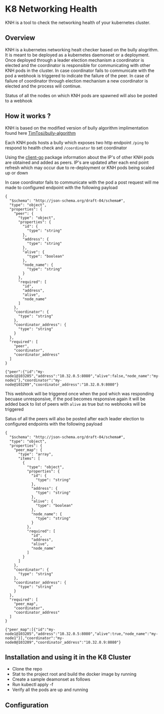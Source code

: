 # K8 Networking Health

KNH is a tool to check the networking health of your kubernetes cluster.

## Overview
KNH is a kubernetes networking healt checker based on the bully alogrithm. It is meant to be deployed as a kubernetes daemonset or a deployment. 
Once deployed through a leader election mechanism a coordinator is elected and the coordinator is responsible for communicating with other KNH pods in the cluster. In case coordinator fails to communicate with the pod a webhook is triggered to indicate the failure of the peer. In case of failure of coordinator through election mechanism a new coordinator is elected and the process will continue.

Status of all the nodes on which KNH pods are spawned will also be posted to a webhook

## How it works ?
KNH is based on the modified version of bully algorithm implimentation found here [TimTosi/bully-algorithm](https://github.com/TimTosi/bully-algorithm)

Each KNH pods hosts a bully which exposes two http endpoint `/ping` to respond to health check and `/coordinator` to set coordinator 
 
Using the [client-go](https://github.com/kubernetes/client-go) package information about the IP's of other KNH pods are obtained and added as peers. IP's are updated after each end point refresh which may occur due to re-deployment or KNH pods being scaled up or down

In case coordinator fails to communicate with the pod a post request will me made to configured endpoint with the following payload
```
{
  "$schema": "http://json-schema.org/draft-04/schema#",
  "type": "object",
  "properties": {
    "peer": {
      "type": "object",
      "properties": {
        "id": {
          "type": "string"
        },
        "address": {
          "type": "string"
        },
        "alive": {
          "type": "boolean"
        },
        "node_name": {
          "type": "string"
        }
      },
      "required": [
        "id",
        "address",
        "alive",
        "node_name"
      ]
    },
    "coordinator": {
      "type": "string"
    },
    "coordinator_address": {
      "type": "string"
    }
  },
  "required": [
    "peer",
    "coordinator",
    "coordinator_address"
  ]
}
```
```
{"peer":{"id":"my-node1@103205","address":"10.32.0.5:8080","alive":false,"node_name":"my-node1"},"coordinator":"my-node@103209","coordinator_address":"10.32.0.9:8080"}
```
This webhook will be triggered once when the pod which was responding becuase unresponsive, if the pod becomes responsive again it will be added back to list of peers with `alive` as true but no webhooks will be triggered

Satus of all the peers will also be posted after each leader election to configured endpoints with the following payload 
```
{
  "$schema": "http://json-schema.org/draft-04/schema#",
  "type": "object",
  "properties": {
    "peer_map": {
      "type": "array",
      "items": [
        {
          "type": "object",
          "properties": {
            "id": {
              "type": "string"
            },
            "address": {
              "type": "string"
            },
            "alive": {
              "type": "boolean"
            },
            "node_name": {
              "type": "string"
            }
          },
          "required": [
            "id",
            "address",
            "alive",
            "node_name"
          ]
        }
      ]
    },
    "coordinator": {
      "type": "string"
    },
    "coordinator_address": {
      "type": "string"
    }
  },
  "required": [
    "peer_map",
    "coordinator",
    "coordinator_address"
  ]
}
```
```
{"peer_map":[{"id":"my-node1@103205","address":"10.32.0.5:8080","alive":true,"node_name":"my-node1"}],"coordinator":"my-node0@103209","coordinator_address":"10.32.0.9:8080"}
```

## Installation and using it in the K8 Cluster

- Clone the repo 
- Stat to the project root and build the docker image by running
- Create a sample deamonset as follows 
- Run kubectl apply -f 
- Verify all the pods are up and running

## Configuration

